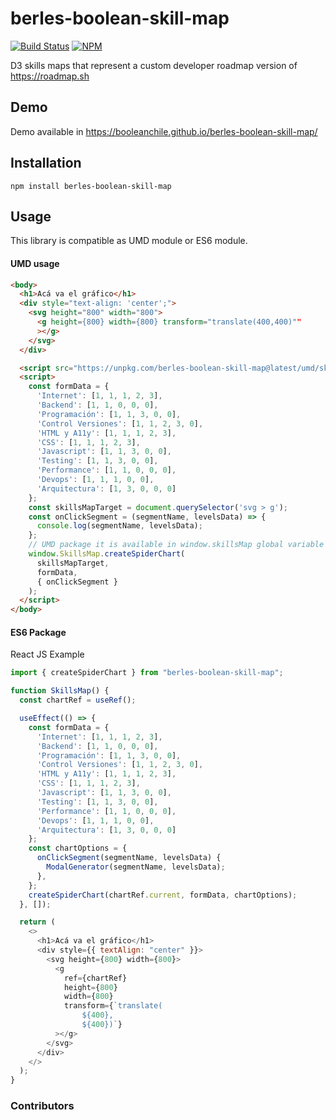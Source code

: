 # berles-boolean-skill-map
[circle-ci-image]: https://circleci.com/gh/booleanchile/berles-boolean-skill-map.svg?style=svg

[circle-ci-url]: https://circleci.com/gh/booleanchile/berles-boolean-skill-map

[npm-nodeico-image]: https://nodei.co/npm/berles-boolean-skill-map.png?downloads=true&downloadRank=true&stars=true
[npm-nodeico-url]: https://nodei.co/npm/berles-boolean-skill-map/


[![Build Status][circle-ci-image]][circle-ci-url] 
[![NPM][npm-nodeico-image]][npm-nodeico-url] 

D3 skills maps that represent a custom developer roadmap version of https://roadmap.sh

## Demo
Demo available in https://booleanchile.github.io/berles-boolean-skill-map/

## Installation

```
npm install berles-boolean-skill-map
```

## Usage
This library is compatible as UMD module or ES6 module.

#### UMD usage

```html
<body>
  <h1>Acá va el gráfico</h1>
  <div style="text-align: 'center';">
    <svg height="800" width="800">
      <g height={800} width={800} transform="translate(400,400)""
      ></g>
    </svg>
  </div>

  <script src="https://unpkg.com/berles-boolean-skill-map@latest/umd/skillsMap.js"></script>
  <script>
    const formData = {
      'Internet': [1, 1, 1, 2, 3],
      'Backend': [1, 1, 0, 0, 0],
      'Programación': [1, 1, 3, 0, 0],
      'Control Versiones': [1, 1, 2, 3, 0],
      'HTML y A11y': [1, 1, 1, 2, 3],
      'CSS': [1, 1, 1, 2, 3],
      'Javascript': [1, 1, 3, 0, 0],
      'Testing': [1, 1, 3, 0, 0],
      'Performance': [1, 1, 0, 0, 0],
      'Devops': [1, 1, 1, 0, 0],
      'Arquitectura': [1, 3, 0, 0, 0]
    };
    const skillsMapTarget = document.querySelector('svg > g');
    const onClickSegment = (segmentName, levelsData) => {
      console.log(segmentName, levelsData);
    };
    // UMD package it is available in window.skillsMap global variable
    window.SkillsMap.createSpiderChart(
      skillsMapTarget,
      formData,
      { onClickSegment }
    );
  </script>
</body>
```

#### ES6 Package

React JS Example
```javascript
import { createSpiderChart } from "berles-boolean-skill-map";

function SkillsMap() {
  const chartRef = useRef();

  useEffect(() => {
    const formData = {
      'Internet': [1, 1, 1, 2, 3],
      'Backend': [1, 1, 0, 0, 0],
      'Programación': [1, 1, 3, 0, 0],
      'Control Versiones': [1, 1, 2, 3, 0],
      'HTML y A11y': [1, 1, 1, 2, 3],
      'CSS': [1, 1, 1, 2, 3],
      'Javascript': [1, 1, 3, 0, 0],
      'Testing': [1, 1, 3, 0, 0],
      'Performance': [1, 1, 0, 0, 0],
      'Devops': [1, 1, 1, 0, 0],
      'Arquitectura': [1, 3, 0, 0, 0]
    };
    const chartOptions = {
      onClickSegment(segmentName, levelsData) {
        ModalGenerator(segmentName, levelsData);
      },
    };
    createSpiderChart(chartRef.current, formData, chartOptions);
  }, []);

  return (
    <>
      <h1>Acá va el gráfico</h1>
      <div style={{ textAlign: "center" }}>
        <svg height={800} width={800}>
          <g
            ref={chartRef}
            height={800}
            width={800}
            transform={`translate(
                ${400},
                ${400})`}
          ></g>
        </svg>
      </div>
    </>
  );
}

```
### Contributors
<!-- ALL-CONTRIBUTORS-LIST:START - Do not remove or modify this section -->
<!-- prettier-ignore-start -->
<!-- markdownlint-disable -->
<!-- markdownlint-enable -->
<!-- prettier-ignore-end -->
<!-- ALL-CONTRIBUTORS-LIST:END -->
